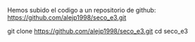 Hemos subido el codigo a un repositorio de github: https://github.com/alejp1998/seco_e3.git

git clone https://github.com/alejp1998/seco_e3.git
cd seco_e3

